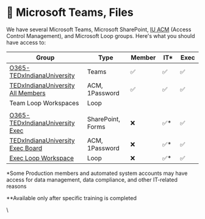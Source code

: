 # 💜 Microsoft Teams, Files

We have several Microsoft Teams, Microsoft SharePoint, [IU ACM](https://gm.acm.iu.edu/groups) (Access Control Management), and Microsoft Loop groups. Here's what you should have access to:

<table data-full-width="true"><thead><tr><th width="339">Group</th><th width="194">Type</th><th width="89">Member</th><th width="82">IT*</th><th width="68">Exec</th></tr></thead><tbody><tr><td><a href="https://teams.microsoft.com/l/team/19%3A0VX71y0I2DjOd6qkUGhg-0P0JkOb5HLJTr1pGYKkkZg1%40thread.tacv2/conversations?groupId=13a3570e-1587-4b29-9596-18efe1cf3500&#x26;tenantId=1113be34-aed1-4d00-ab4b-cdd02510be91">O365-TEDxIndianaUniversity</a></td><td>Teams</td><td><span data-gb-custom-inline data-tag="emoji" data-code="2705">✅</span></td><td><span data-gb-custom-inline data-tag="emoji" data-code="2705">✅</span></td><td><span data-gb-custom-inline data-tag="emoji" data-code="2705">✅</span></td></tr><tr><td><a href="https://gm.acm.iu.edu/groups/45d7c53849be4d698957158f1f7c0ad1">TEDxIndianaUniversity All Members</a></td><td>ACM, 1Password</td><td><span data-gb-custom-inline data-tag="emoji" data-code="2705">✅</span></td><td><span data-gb-custom-inline data-tag="emoji" data-code="2705">✅</span></td><td><span data-gb-custom-inline data-tag="emoji" data-code="2705">✅</span></td></tr><tr><td>Team Loop Workspaces</td><td>Loop</td><td></td><td></td><td></td></tr><tr><td></td><td></td><td></td><td></td><td></td></tr><tr><td><a href="https://indiana.sharepoint.com/sites/O365-TEDxIUExec">O365-TEDxIndianaUniversity Exec</a></td><td>SharePoint, Forms</td><td><span data-gb-custom-inline data-tag="emoji" data-code="274c">❌</span></td><td><span data-gb-custom-inline data-tag="emoji" data-code="2705">✅</span>*</td><td><span data-gb-custom-inline data-tag="emoji" data-code="2705">✅</span></td></tr><tr><td><a href="https://gm.acm.iu.edu/groups/6f17c34ce3d44f92a5fd9ba24a3bd93d">TEDxIndianaUniversity Exec Board</a></td><td>ACM, 1Password</td><td><span data-gb-custom-inline data-tag="emoji" data-code="274c">❌</span></td><td><span data-gb-custom-inline data-tag="emoji" data-code="2705">✅</span>*</td><td><span data-gb-custom-inline data-tag="emoji" data-code="2705">✅</span></td></tr><tr><td><a href="https://go.tedxiu.com/execloop">Exec Loop Workspace</a></td><td>Loop</td><td><span data-gb-custom-inline data-tag="emoji" data-code="274c">❌</span></td><td><span data-gb-custom-inline data-tag="emoji" data-code="2705">✅</span>*</td><td><span data-gb-custom-inline data-tag="emoji" data-code="2705">✅</span></td></tr></tbody></table>

\*Some Production members and automated system accounts may have access for data management, data compliance, and other IT-related reasons

\*\*Available only after specific training is completed

\
